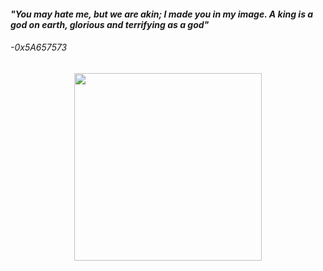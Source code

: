 <h4><i>"You may hate me, but we are akin; I made you in my image. A king is a god on earth, glorious and terrifying as a god"</i></h4> 
<h6>-0x5A657573</h6>
<div align="center">
<img src="https://github.com/user-attachments/assets/bd158ddc-39fd-4a2a-9adb-5adbd8056365" height="300" width="300">
</div>
